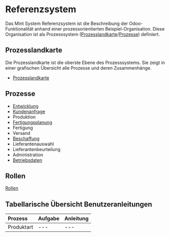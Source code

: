 # Referenzsystem
Das Mint System Referenzsystem ist die Beschreibung der Odoo-Funktionalität anhand einer prozessorientierten Beispiel-Organisation.
Diese Organisation ist als Prozesssystem ([Prozesslandkarte](#Prozesslandkarte)/[Prozesse](#Prozesse)) definiert.

## Prozesslandkarte
Die Prozesslandkarte ist die oberste Ebene des Prozesssystems.
Sie zeigt in einer grafischen Übersicht alle Prozesse und deren Zusammenhänge.
- [Prozesslandkarte](Prozess-Landkarte)

## Prozesse
- [Entwicklung](Prozess-Entwicklung.md)
- [Kundenanfrage](Prozess-Kundenanfrage.md)
- Produktion
- [Fertigungsplanung](Prozess-Fertigungsplanung.md)
- Fertigung
- Versand
- [Beschaffung](Prozess-Beschaffung.md)
- Lieferantenauswahl
- Lieferantenbeurteilung
- Administration
- [Betriebsdaten](Prozess-Betriebsdaten.md)

## Rollen

[Rollen](Rollen)

## Tabellarische Übersicht Benutzeranleitungen
Prozess |Aufgabe|Anleitung
:- |:- |:-
Produktart|---|---
